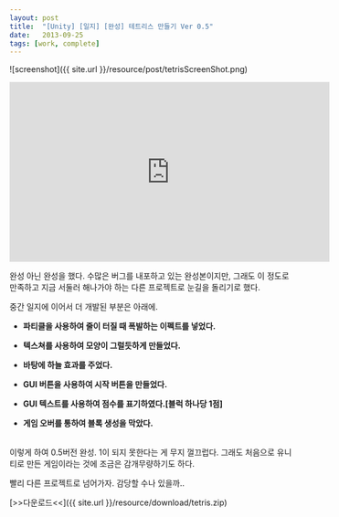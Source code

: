 ```yaml
---
layout: post
title:  "[Unity] [일지] [완성] 테트리스 만들기 Ver 0.5"
date:   2013-09-25
tags: [work, complete]
---
```


![screenshot]({{ site.url }}/resource/post/tetrisScreenShot.png)

<iframe width="560" height="315" src="https://www.youtube.com/embed/82yCvxqgS1Y" frameborder="0" allowfullscreen></iframe>

  완성 아닌 완성을 했다. 수많은 버그를 내포하고 있는 완성본이지만, 그래도 이 정도로 만족하고 지금 서둘러 해나가야 하는 다른 프로젝트로 눈길을 돌리기로 했다. 

  중간 일지에 이어서 더 개발된 부분은 아래에. 

- <b>파티클을 사용하여 줄이 터질 때 폭발하는 이펙트를 넣었다.</b>

- <b>텍스쳐를 사용하여 모양이 그럴듯하게 만들었다.</b>

- <b>바탕에 하늘 효과를 주었다.</b>

- <b>GUI 버튼을 사용하여 시작 버튼을 만들었다.</b>

- <b>GUI 텍스트를 사용하여 점수를 표기하였다.[블럭 하나당 1점]</b>

- <b>게임 오버를 통하여 블록 생성을 막았다.</b>

<br/>
  이렇게 하여 0.5버전 완성. 1이 되지 못한다는 게 무지 껄끄럽다. 그래도 처음으로 유니티로 만든 게임이라는 것에 조금은 감개무량하기도 하다.

  빨리 다른 프로젝트로 넘어가자. 감당할 수나 있을까.. 

[>>다운로드<<]({{ site.url }}/resource/download/tetris.zip)